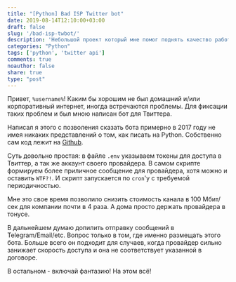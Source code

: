 ```yaml
---
title: "[Python] Bad ISP Twitter bot"
date: 2019-08-14T12:10:00+03:00
draft: false
slug: '/bad-isp-twbot/'
description: 'Небольшой проект который мне помог поднять качество работы моего Интернет-провайдера написаный на Python 3'
categories: "Python"
tags: ['python', 'twitter api']
comments: true
noauthor: false
share: true
type: "post"
---
```


Привет, `%username%`! Каким бы хорошим не был домашний и/или корпоративный интернет, иногда встречаются проблемы. Для фиксации таких проблем и был мною написан бот для Твиттера.

Написал я этого с позволения сказать бота примерно в 2017 году не имея никаких представлений о том, как писать на Python. Собственно сам код лежит на [Github](https://github.com/jtprog/bad-isp-twbot).

Суть довольно простая: в файле `.env` указываем токены для доступа в Твиттер, а так же аккаунт своего провайдера. В самом скрипте формируем более приличное сообщение для провайдера, хотя можно и оставить `WTF?!`. И скрипт запускается по `cron`'у с требуемой периодичностью.

Мне это свое время позволило снизить стоимость канала в 100 Мбит/сек для компании почти в 4 раза. А дома просто держать провайдера в тонусе.

В дальнейшем думаю допилить отправку сообщений в Telegram/Email/etc. Вопрос только в том, где именно размещать этого бота. Больше всего он подходит для случаев, когда провайдер сильно занижает скорость доступа и она не соответствует указанной в договоре.

В остальном - включай фантазию! На этом всё!

